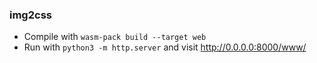 ### img2css

* Compile with `wasm-pack build --target web`
* Run with `python3 -m http.server` and visit http://0.0.0.0:8000/www/
